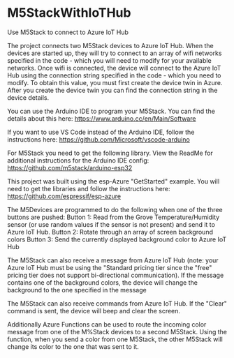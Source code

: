 # M5StackWithIoTHub
Use M5Stack to connect to Azure IoT Hub

The project connects two M5Stack devices to Azure IoT Hub.  When the devices are started up, they will try to connect to an array of wifi networks specified in the code - which you will need to modify for your available networks. Once wifi is connected, the device will connect to the Azure IoT Hub using the connection string specified in the code - which you need to modify. To obtain this value, you must first create the device twin in Azure. After you create the device twin you can find the connection string in the device details.

You can use the Arduino IDE to program your M5Stack. You can find the details about this here: https://www.arduino.cc/en/Main/Software

If you want to use VS Code instead of the Arduino IDE, follow the instructions here: https://github.com/Microsoft/vscode-arduino

For M5Stack you need to get the following library. View the ReadMe for additional instructions for the Arduino IDE config:  https://github.com/m5stack/arduino-esp32

This project was built using the esp-Azure "GetStarted" example. You will need to get the libraries and follow the instructions here: https://github.com/espressif/esp-azure


The M5Devices are programmed to do the following when one of the three buttons are pushed:
Button 1: Read from the Grove Temperature/Humidity sensor (or use random values if the sensor is not present) and send it to Azure IoT Hub.
Button 2: Rotate through an array of screen background colors
Button 3: Send the currently displayed background color to Azure IoT Hub

The M5Stack can also receive a message from Azure IoT Hub (note: your Azure IoT Hub must be using the "Standard pricing tier since the "free" pricing tier does not support bi-directional communication).  If the message contains one of the background colors, the device will change the background to the one specified in the message

The M5Stack can also receive commands from Azure IoT Hub.  If the "Clear" command is sent, the device will beep and clear the screen.

Additionally Azure Functions can be used to route the incoming color message from one of the M%Stack devices to a second M5Stack. Using the function, when you send a color from one M5Stack, the other M5Stack will change its color to the one that was sent to it.
